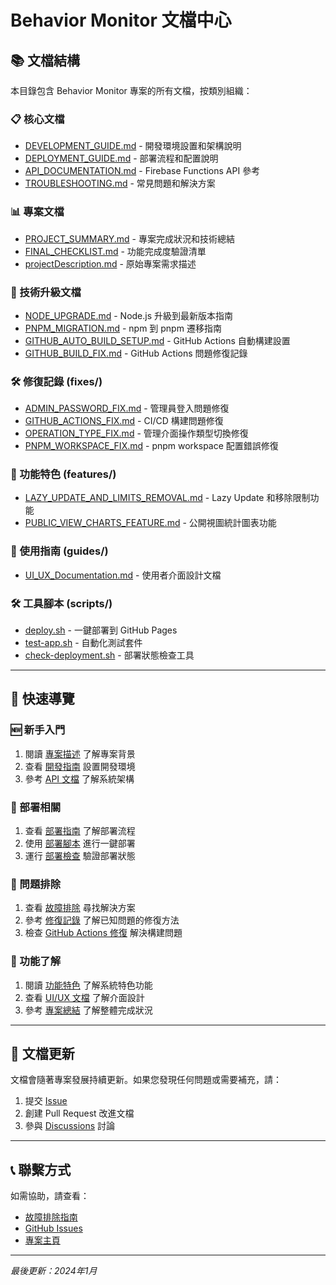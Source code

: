 # Behavior Monitor 文檔中心

## 📚 文檔結構

本目錄包含 Behavior Monitor 專案的所有文檔，按類別組織：

### 📋 核心文檔
- [DEVELOPMENT_GUIDE.md](./DEVELOPMENT_GUIDE.md) - 開發環境設置和架構說明
- [DEPLOYMENT_GUIDE.md](./DEPLOYMENT_GUIDE.md) - 部署流程和配置說明
- [API_DOCUMENTATION.md](./API_DOCUMENTATION.md) - Firebase Functions API 參考
- [TROUBLESHOOTING.md](./TROUBLESHOOTING.md) - 常見問題和解決方案

### 📊 專案文檔
- [PROJECT_SUMMARY.md](./PROJECT_SUMMARY.md) - 專案完成狀況和技術總結
- [FINAL_CHECKLIST.md](./FINAL_CHECKLIST.md) - 功能完成度驗證清單
- [projectDescription.md](./projectDescription.md) - 原始專案需求描述

### 🔧 技術升級文檔
- [NODE_UPGRADE.md](./NODE_UPGRADE.md) - Node.js 升級到最新版本指南
- [PNPM_MIGRATION.md](./PNPM_MIGRATION.md) - npm 到 pnpm 遷移指南
- [GITHUB_AUTO_BUILD_SETUP.md](./GITHUB_AUTO_BUILD_SETUP.md) - GitHub Actions 自動構建設置
- [GITHUB_BUILD_FIX.md](./GITHUB_BUILD_FIX.md) - GitHub Actions 問題修復記錄

### 🛠 修復記錄 (fixes/)
- [ADMIN_PASSWORD_FIX.md](./fixes/ADMIN_PASSWORD_FIX.md) - 管理員登入問題修復
- [GITHUB_ACTIONS_FIX.md](./fixes/GITHUB_ACTIONS_FIX.md) - CI/CD 構建問題修復
- [OPERATION_TYPE_FIX.md](./fixes/OPERATION_TYPE_FIX.md) - 管理介面操作類型切換修復
- [PNPM_WORKSPACE_FIX.md](./fixes/PNPM_WORKSPACE_FIX.md) - pnpm workspace 配置錯誤修復

### 🚀 功能特色 (features/)
- [LAZY_UPDATE_AND_LIMITS_REMOVAL.md](./features/LAZY_UPDATE_AND_LIMITS_REMOVAL.md) - Lazy Update 和移除限制功能
- [PUBLIC_VIEW_CHARTS_FEATURE.md](./features/PUBLIC_VIEW_CHARTS_FEATURE.md) - 公開視圖統計圖表功能

### 📖 使用指南 (guides/)
- [UI_UX_Documentation.md](./guides/UI_UX_Documentation.md) - 使用者介面設計文檔

### 🛠 工具腳本 (scripts/)
- [deploy.sh](./scripts/deploy.sh) - 一鍵部署到 GitHub Pages
- [test-app.sh](./scripts/test-app.sh) - 自動化測試套件
- [check-deployment.sh](./scripts/check-deployment.sh) - 部署狀態檢查工具

---

## 📖 快速導覽

### 🆕 新手入門
1. 閱讀 [專案描述](./projectDescription.md) 了解專案背景
2. 查看 [開發指南](./DEVELOPMENT_GUIDE.md) 設置開發環境
3. 參考 [API 文檔](./API_DOCUMENTATION.md) 了解系統架構

### 🚀 部署相關
1. 查看 [部署指南](./DEPLOYMENT_GUIDE.md) 了解部署流程
2. 使用 [部署腳本](./scripts/deploy.sh) 進行一鍵部署
3. 運行 [部署檢查](./scripts/check-deployment.sh) 驗證部署狀態

### 🐛 問題排除
1. 查看 [故障排除](./TROUBLESHOOTING.md) 尋找解決方案
2. 參考 [修復記錄](./fixes/) 了解已知問題的修復方法
3. 檢查 [GitHub Actions 修復](./fixes/GITHUB_ACTIONS_FIX.md) 解決構建問題

### 🎯 功能了解
1. 閱讀 [功能特色](./features/) 了解系統特色功能
2. 查看 [UI/UX 文檔](./guides/UI_UX_Documentation.md) 了解介面設計
3. 參考 [專案總結](./PROJECT_SUMMARY.md) 了解整體完成狀況

---

## 🔄 文檔更新

文檔會隨著專案發展持續更新。如果您發現任何問題或需要補充，請：

1. 提交 [Issue](https://github.com/DF-wu/BehaviorMonitor/issues)
2. 創建 Pull Request 改進文檔
3. 參與 [Discussions](https://github.com/DF-wu/BehaviorMonitor/discussions) 討論

---

## 📞 聯繫方式

如需協助，請查看：
- [故障排除指南](./TROUBLESHOOTING.md)
- [GitHub Issues](https://github.com/DF-wu/BehaviorMonitor/issues)
- [專案主頁](https://DF-wu.github.io/BehaviorMonitor/)

---

*最後更新：2024年1月*
